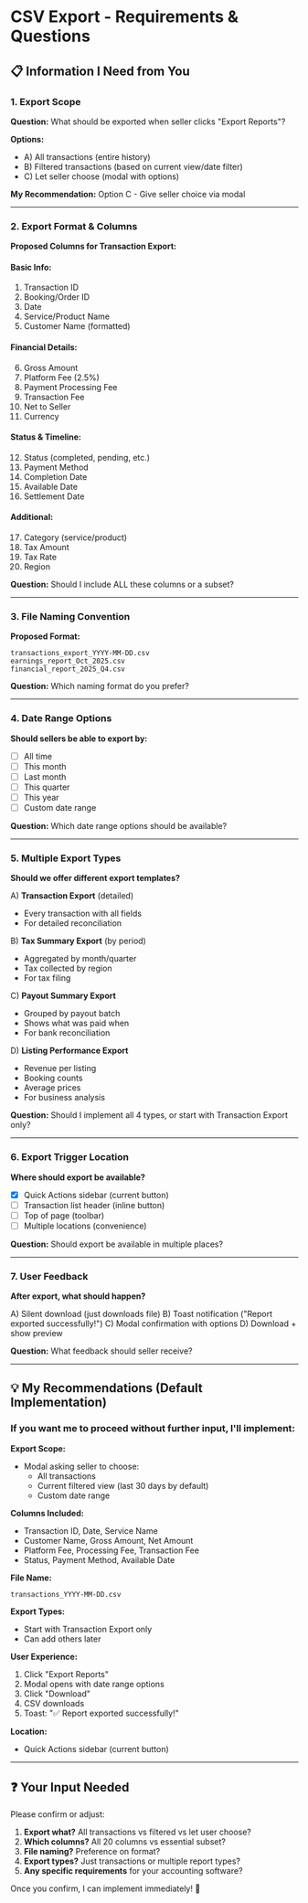 # CSV Export - Requirements & Questions

## 📋 Information I Need from You

### 1. Export Scope
**Question:** What should be exported when seller clicks "Export Reports"?

**Options:**
- A) All transactions (entire history)
- B) Filtered transactions (based on current view/date filter)
- C) Let seller choose (modal with options)

**My Recommendation:** Option C - Give seller choice via modal

---

### 2. Export Format & Columns

**Proposed Columns for Transaction Export:**

#### Basic Info:
1. Transaction ID
2. Booking/Order ID
3. Date
4. Service/Product Name
5. Customer Name (formatted)

#### Financial Details:
6. Gross Amount
7. Platform Fee (2.5%)
8. Payment Processing Fee
9. Transaction Fee
10. Net to Seller
11. Currency

#### Status & Timeline:
12. Status (completed, pending, etc.)
13. Payment Method
14. Completion Date
15. Available Date
16. Settlement Date

#### Additional:
17. Category (service/product)
18. Tax Amount
19. Tax Rate
20. Region

**Question:** Should I include ALL these columns or a subset?

---

### 3. File Naming Convention

**Proposed Format:**
```
transactions_export_YYYY-MM-DD.csv
earnings_report_Oct_2025.csv
financial_report_2025_Q4.csv
```

**Question:** Which naming format do you prefer?

---

### 4. Date Range Options

**Should sellers be able to export by:**
- [ ] All time
- [ ] This month
- [ ] Last month
- [ ] This quarter
- [ ] This year
- [ ] Custom date range

**Question:** Which date range options should be available?

---

### 5. Multiple Export Types

**Should we offer different export templates?**

A) **Transaction Export** (detailed)
- Every transaction with all fields
- For detailed reconciliation

B) **Tax Summary Export** (by period)
- Aggregated by month/quarter
- Tax collected by region
- For tax filing

C) **Payout Summary Export**
- Grouped by payout batch
- Shows what was paid when
- For bank reconciliation

D) **Listing Performance Export**
- Revenue per listing
- Booking counts
- Average prices
- For business analysis

**Question:** Should I implement all 4 types, or start with Transaction Export only?

---

### 6. Export Trigger Location

**Where should export be available?**
- [x] Quick Actions sidebar (current button)
- [ ] Transaction list header (inline button)
- [ ] Top of page (toolbar)
- [ ] Multiple locations (convenience)

**Question:** Should export be available in multiple places?

---

### 7. User Feedback

**After export, what should happen?**

A) Silent download (just downloads file)
B) Toast notification ("Report exported successfully!")
C) Modal confirmation with options
D) Download + show preview

**Question:** What feedback should seller receive?

---

## 💡 My Recommendations (Default Implementation)

### If you want me to proceed without further input, I'll implement:

**Export Scope:**
- Modal asking seller to choose:
  - All transactions
  - Current filtered view (last 30 days by default)
  - Custom date range

**Columns Included:**
- Transaction ID, Date, Service Name
- Customer Name, Gross Amount, Net Amount
- Platform Fee, Processing Fee, Transaction Fee
- Status, Payment Method, Available Date

**File Name:**
```
transactions_YYYY-MM-DD.csv
```

**Export Types:**
- Start with Transaction Export only
- Can add others later

**User Experience:**
1. Click "Export Reports"
2. Modal opens with date range options
3. Click "Download"
4. CSV downloads
5. Toast: "✅ Report exported successfully!"

**Location:**
- Quick Actions sidebar (current button)

---

## ❓ Your Input Needed

Please confirm or adjust:

1. **Export what?** All transactions vs filtered vs let user choose?
2. **Which columns?** All 20 columns vs essential subset?
3. **File naming?** Preference on format?
4. **Export types?** Just transactions or multiple report types?
5. **Any specific requirements** for your accounting software?

Once you confirm, I can implement immediately! 🚀

